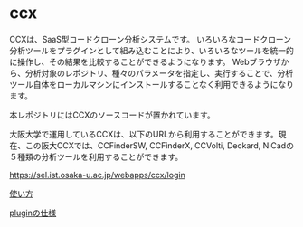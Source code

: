 # ccx

CCXは、SaaS型コードクローン分析システムです。
いろいろなコードクローン分析ツールをプラグインとして組み込むことにより、いろいろなツールを統一的に操作し、その結果を比較することができるようになります。
Webブラウザから、分析対象のレポジトリ、種々のパラメータを指定し、実行することで、分析ツール自体をローカルマシンにインストールすることなく利用できるようになります。

本レポジトリにはCCXのソースコードが置かれています。

大阪大学で運用しているCCXは、以下のURLから利用することができます。現在、この阪大CCXでは、CCFinderSW, CCFinderX, CCVolti, Deckard, NiCadの５種類の分析ツールを利用することができます。

https://sel.ist.osaka-u.ac.jp/webapps/ccx/login


[使い方](/docs/usage.ja.md)

[pluginの仕様](/docs/plugin.ja.md)
